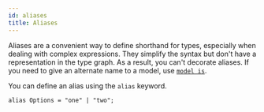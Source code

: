 ```yaml
---
id: aliases
title: Aliases
---
```


Aliases are a convenient way to define shorthand for types, especially when dealing with complex expressions. They simplify the syntax but don't have a representation in the type graph. As a result, you can't decorate aliases. If you need to give an alternate name to a model, use [`model is`](./models.md).

You can define an alias using the `alias` keyword.

```typespec
alias Options = "one" | "two";
```
